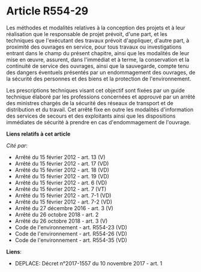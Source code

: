 # Article R554-29

Les méthodes et modalités relatives à la conception des projets et à leur réalisation que le responsable de projet prévoit,
d'une part, et les techniques que l'exécutant des travaux prévoit d'appliquer, d'autre part, à proximité des ouvrages en
service, pour tous travaux ou investigations entrant dans le champ du présent chapitre, ainsi que les modalités de leur mise
en œuvre, assurent, dans l'immédiat et à terme, la conservation et la continuité de service des ouvrages, ainsi que la
sauvegarde, compte tenu des dangers éventuels présentés par un endommagement des ouvrages, de la sécurité des personnes et
des biens et la protection de l'environnement.

Les prescriptions techniques visant cet objectif sont fixées par un guide technique élaboré par les professions concernées et
approuvé par un arrêté des ministres chargés de la sécurité des réseaux de transport et de distribution et du travail. Cet
arrêté fixe en outre les modalités d'information des services de secours et des exploitants ainsi que les dispositions
immédiates de sécurité à prendre en cas d'endommagement de l'ouvrage.

**Liens relatifs à cet article**

_Cité par_:

  - Arrêté du 15 février 2012 - art. 13 (V)
  - Arrêté du 15 février 2012 - art. 17 (VD)
  - Arrêté du 15 février 2012 - art. 18 (VD)
  - Arrêté du 15 février 2012 - art. 19 (VD)
  - Arrêté du 15 février 2012 - art. 6 (VD)
  - Arrêté du 15 février 2012 - art. 7 (VT)
  - Arrêté du 15 février 2012 - art. 7-1 (VD)
  - Arrêté du 15 février 2012 - art. 7-2 (VD)
  - Arrêté du 27 décembre 2016 - art. 3 (V)
  - Arrêté du 26 octobre 2018 - art. 2
  - Arrêté du 26 octobre 2018 - art. 3 (V)
  - Code de l'environnement - art. R554-23 (VD)
  - Code de l'environnement - art. R554-26 (VD)
  - Code de l'environnement - art. R554-35 (VD)

**Liens**:

  - DEPLACE: Décret n°2017-1557 du 10 novembre 2017 - art. 1
